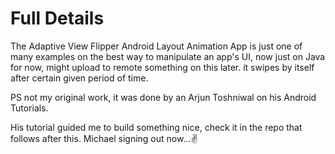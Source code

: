 # Full Details
The Adaptive View Flipper Android Layout Animation App is just one of many examples on the 
best way to manipulate an app's UI, now just on Java for now, might upload to remote something on this later.
it swipes by itself after certain given period of time.

PS not my original work, it was done by an Arjun Toshniwal on his Android Tutorials.

His tutorial guided me to build something nice, check it in the repo that follows after this.
Michael signing out now...✌️
